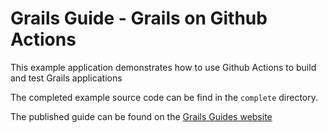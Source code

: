 # Grails Guide - Grails on Github Actions

This example application demonstrates how to use Github Actions to build and test Grails applications 

The completed example source code can be find in the `complete` directory.

The published guide can be found on the [Grails Guides website](http://guides.grails.org/grails-on-github-actions/guide/index.html)
